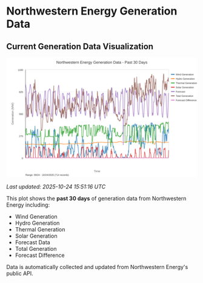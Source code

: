 # Northwestern Energy Generation Data

## Current Generation Data Visualization

![Northwestern Energy Generation Data](images/nwe_generation_plot.svg)

*Last updated: 2025-10-24 15:51:16 UTC*

This plot shows the **past 30 days** of generation data from Northwestern Energy including:
- Wind Generation
- Hydro Generation  
- Thermal Generation
- Solar Generation
- Forecast Data
- Total Generation
- Forecast Difference

Data is automatically collected and updated from Northwestern Energy's public API.


